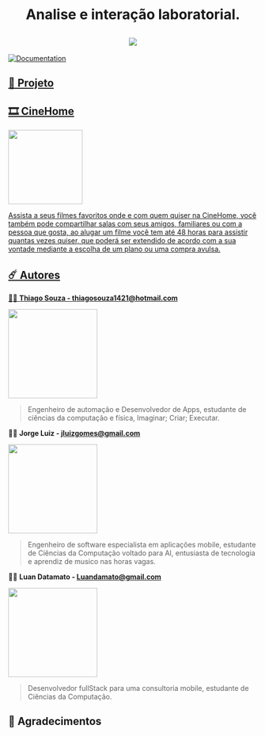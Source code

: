 <h1 align="center">  Analise e interação laboratorial. </h1>
<h2 align="center"><img src="https://i.imgur.com/10qXByF.png"/></h2>

<a href="https://github.com/ThiagoSouzaBRA/AI_Labsr#readme" target="_blank">
    <img alt="Documentation" src="https://img.shields.io/badge/documentation-yes-brightgreen.svg" />
</a>
  <a href="https://github.com/ThiagoSouzaBRA/AI_Labs/graphs/commit-activity" target="_blank">

## 📗 Projeto


<h2>🎞️ CineHome</h2>
<img  src="https://i.imgur.com/bzkraC6.png " width="150px" height="150px">

Assista a seus filmes favoritos onde e com quem quiser na CineHome, você também pode compartilhar salas com seus amigos, familiares ou com a pessoa que gosta, ao alugar um filme você tem até 48 horas para assistir quantas vezes quiser, que poderá ser extendido de acordo com a sua vontade mediante a escolha de um plano ou uma compra avulsa.

## ☄️ Autores

👨‍💻 **Thiago Souza  -  <thiagosouza1421@hotmail.com>**

<img src="https://i.imgur.com/A2dYM65.jpg " width="180px" height="180px">

> Engenheiro de automação e Desenvolvedor de Apps,
> estudante de ciências da computação e física,
> Imaginar; Criar; Executar.

👨‍💻 **Jorge Luiz - <jluizgomes@gmail.com>**

<img src="https://i.imgur.com/PHWwdtQ.jpg " width="180px" height="180px">

> Engenheiro de software especialista em aplicações mobile,
> estudante de Ciências da Computação voltado para AI,
> entusiasta de tecnologia e aprendiz de musico nas horas vagas.

👨‍💻 **Luan Datamato - <Luandamato@gmail.com>**

<img src="https://i.imgur.com/mnedJAQ.jpg " width="180px" height="180px">

> Desenvolvedor fullStack para uma consultoria mobile,
> estudante de Ciências da Computação.

## 🤝 Agradecimentos





